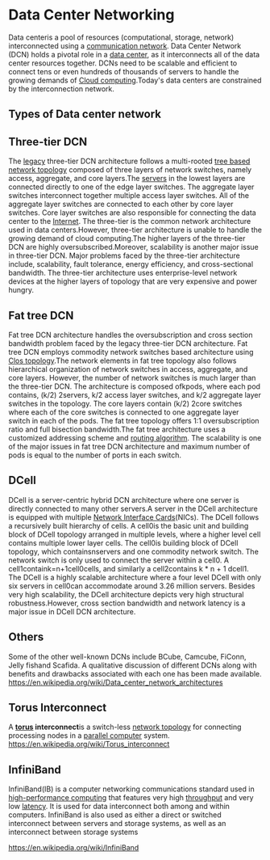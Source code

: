 # Data Center Networking

Data centeris a pool of resources (computational, storage, network) interconnected using a [communication network](https://en.wikipedia.org/wiki/Communication_network). Data Center Network (DCN) holds a pivotal role in a [data center](https://en.wikipedia.org/wiki/Data_center), as it interconnects all of the data center resources together. DCNs need to be scalable and efficient to connect tens or even hundreds of thousands of servers to handle the growing demands of [Cloud computing](https://en.wikipedia.org/wiki/Cloud_computing).Today's data centers are constrained by the interconnection network.

## Types of Data center network

## Three-tier DCN

The [legacy](https://en.wikipedia.org/wiki/Legacy_system) three-tier DCN architecture follows a multi-rooted [tree based network topology](https://en.wikipedia.org/wiki/Tree_network) composed of three layers of network switches, namely access, aggregate, and core layers.The [servers](https://en.wikipedia.org/wiki/Server_(computing)) in the lowest layers are connected directly to one of the edge layer switches. The aggregate layer switches interconnect together multiple access layer switches. All of the aggregate layer switches are connected to each other by core layer switches. Core layer switches are also responsible for connecting the data center to the [Internet](https://en.wikipedia.org/wiki/Internet). The three-tier is the common network architecture used in data centers.However, three-tier architecture is unable to handle the growing demand of cloud computing.The higher layers of the three-tier DCN are highly oversubscribed.Moreover, scalability is another major issue in three-tier DCN. Major problems faced by the three-tier architecture include, scalability, fault tolerance, energy efficiency, and cross-sectional bandwidth. The three-tier architecture uses enterprise-level network devices at the higher layers of topology that are very expensive and power hungry.

## Fat tree DCN

Fat tree DCN architecture handles the oversubscription and cross section bandwidth problem faced by the legacy three-tier DCN architecture. Fat tree DCN employs commodity network switches based architecture using [Clos topology](https://en.wikipedia.org/wiki/Clos_network).The network elements in fat tree topology also follows hierarchical organization of network switches in access, aggregate, and core layers. However, the number of network switches is much larger than the three-tier DCN. The architecture is composed ofkpods, where each pod contains, (k/2) 2servers, k/2 access layer switches, and k/2 aggregate layer switches in the topology. The core layers contain (k/2) 2core switches where each of the core switches is connected to one aggregate layer switch in each of the pods. The fat tree topology offers 1:1 oversubscription ratio and full bisection bandwidth.The fat tree architecture uses a customized addressing scheme and [routing algorithm](https://en.wikipedia.org/wiki/Routing_algorithm). The scalability is one of the major issues in fat tree DCN architecture and maximum number of pods is equal to the number of ports in each switch.

## DCell

DCell is a server-centric hybrid DCN architecture where one server is directly connected to many other servers.A server in the DCell architecture is equipped with multiple [Network Interface Cards](https://en.wikipedia.org/wiki/Network_Interface_Card)(NICs). The DCell follows a recursively built hierarchy of cells. A cell0is the basic unit and building block of DCell topology arranged in multiple levels, where a higher level cell contains multiple lower layer cells. The cell0is building block of DCell topology, which containsnservers and one commodity network switch. The network switch is only used to connect the server within a cell0. A cell1containk=n+1cell0cells, and similarly a cell2contains k * n + 1 dcell1. The DCell is a highly scalable architecture where a four level DCell with only six servers in cell0can accommodate around 3.26 million servers. Besides very high scalability, the DCell architecture depicts very high structural robustness.However, cross section bandwidth and network latency is a major issue in DCell DCN architecture.

## Others

Some of the other well-known DCNs include BCube, Camcube, FiConn, Jelly fishand Scafida. A qualitative discussion of different DCNs along with benefits and drawbacks associated with each one has been made available.
<https://en.wikipedia.org/wiki/Data_center_network_architectures>

## Torus Interconnect

A **[torus](https://en.wikipedia.org/wiki/Torus) interconnect**is a switch-less [network topology](https://en.wikipedia.org/wiki/Network_topology) for connecting processing nodes in a [parallel computer](https://en.wikipedia.org/wiki/Parallel_computer) system.
<https://en.wikipedia.org/wiki/Torus_interconnect>

## InfiniBand

InfiniBand(IB) is a computer networking communications standard used in [high-performance computing](https://en.wikipedia.org/wiki/High-performance_computing) that features very high [throughput](https://en.wikipedia.org/wiki/Throughput) and very low [latency](https://en.wikipedia.org/wiki/Latency_(engineering)). It is used for data interconnect both among and within computers. InfiniBand is also used as either a direct or switched interconnect between servers and storage systems, as well as an interconnect between storage systems

<https://en.wikipedia.org/wiki/InfiniBand>
